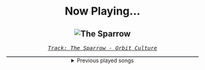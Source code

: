 <div align="center"> 
<h1>Now Playing...</h1>

![The Sparrow](https://i.scdn.co/image/ab67616d00001e0260a21ed9e5fcc70deceb288f)
--
_<samp><a href="https://open.spotify.com/track/60CDw18SXFe6YXmYGtORWn">Track: The Sparrow - Orbit Culture</a></samp>_

<div style="border: 1px #4B5054 solid"></div>
<details>
  <summary>
    Previous played songs
  </summary>
  <table>
    <thead>
      <tr>
        <th>
          Artist
        </th>
        <th>
          Song
        </th>
        <th>
          Link
        </th>
      </tr>
    </thead>
    <tbody>
      <tr><td>Orbit Culture</td><td>The Sparrow</td><td><a href="https://open.spotify.com/track/60CDw18SXFe6YXmYGtORWn">https://open.spotify.com/track/60CDw18SXFe6YXmYGtORWn</a></td></tr><tr><td>Orbit Culture</td><td>Obscurity</td><td><a href="https://open.spotify.com/track/0SYH2U24OGqB5fNassMzQm">https://open.spotify.com/track/0SYH2U24OGqB5fNassMzQm</a></td></tr><tr><td>Orbit Culture</td><td>Flight of the Fireflies</td><td><a href="https://open.spotify.com/track/6afLP5YQyVsgvX8u3boaR6">https://open.spotify.com/track/6afLP5YQyVsgvX8u3boaR6</a></td></tr><tr><td>Orbit Culture</td><td>Obsession</td><td><a href="https://open.spotify.com/track/0HLBb4gtsSoJkRN0LqkRt5">https://open.spotify.com/track/0HLBb4gtsSoJkRN0LqkRt5</a></td></tr><tr><td>Orbit Culture</td><td>A Sailor's Tale</td><td><a href="https://open.spotify.com/track/62inNEs5ZNyJ2NhwVI1MUl">https://open.spotify.com/track/62inNEs5ZNyJ2NhwVI1MUl</a></td></tr><tr><td>Orbit Culture</td><td>Mirrorslave</td><td><a href="https://open.spotify.com/track/0Am0HpCbhCXnH7HSDvZz0w">https://open.spotify.com/track/0Am0HpCbhCXnH7HSDvZz0w</a></td></tr><tr><td>Nonpoint</td><td>Divided.. Conquer Them</td><td><a href="https://open.spotify.com/track/33PLlXkjlbEEogLlHA7hyJ">https://open.spotify.com/track/33PLlXkjlbEEogLlHA7hyJ</a></td></tr><tr><td>Breaking Benjamin</td><td>Fade Away</td><td><a href="https://open.spotify.com/track/6PkquTvmXuL0BuHqC0nZEB">https://open.spotify.com/track/6PkquTvmXuL0BuHqC0nZEB</a></td></tr><tr><td>Orbit Culture</td><td>Alienated</td><td><a href="https://open.spotify.com/track/2XYiG3Hk8npxB78QbN5gqA">https://open.spotify.com/track/2XYiG3Hk8npxB78QbN5gqA</a></td></tr><tr><td>Evans Blue</td><td>Erase My Scars</td><td><a href="https://open.spotify.com/track/6njppEOeoUxbEx1BAXsF8p">https://open.spotify.com/track/6njppEOeoUxbEx1BAXsF8p</a></td></tr><tr><td>Breaking Benjamin</td><td>Had Enough</td><td><a href="https://open.spotify.com/track/7u93rCmIM9mBoT4mvfUBTZ">https://open.spotify.com/track/7u93rCmIM9mBoT4mvfUBTZ</a></td></tr><tr><td>Linkin Park</td><td>Heavy Is the Crown</td><td><a href="https://open.spotify.com/track/3fgehc497TFqKH1zBL2YNK">https://open.spotify.com/track/3fgehc497TFqKH1zBL2YNK</a></td></tr><tr><td>Nonpoint</td><td>Breaking Skin</td><td><a href="https://open.spotify.com/track/5WBYz1iWTkuLHnhnKUQVSp">https://open.spotify.com/track/5WBYz1iWTkuLHnhnKUQVSp</a></td></tr><tr><td>Rocco Minichiello</td><td>Fade To Black B13a (from Bleach) - Metal Version</td><td><a href="https://open.spotify.com/track/4KTxPcmVKPH6F9H2IoyMOF">https://open.spotify.com/track/4KTxPcmVKPH6F9H2IoyMOF</a></td></tr><tr><td>Rocco Minichiello</td><td>Treachery (from "Bleach") - Metal Version</td><td><a href="https://open.spotify.com/track/6DedcdH8ri4pgtllVhPbLx">https://open.spotify.com/track/6DedcdH8ri4pgtllVhPbLx</a></td></tr><tr><td>Rocco Minichiello</td><td>Clavar La Espada (from "Bleach") - Metal Version</td><td><a href="https://open.spotify.com/track/33SLqtslna32dFW5wm8KWg">https://open.spotify.com/track/33SLqtslna32dFW5wm8KWg</a></td></tr><tr><td>Crystilo</td><td>My Brother</td><td><a href="https://open.spotify.com/track/7KqgI0ByhVSQ2WvFnMJ1pY">https://open.spotify.com/track/7KqgI0ByhVSQ2WvFnMJ1pY</a></td></tr><tr><td>Crystilo</td><td>My Brother</td><td><a href="https://open.spotify.com/track/7KqgI0ByhVSQ2WvFnMJ1pY">https://open.spotify.com/track/7KqgI0ByhVSQ2WvFnMJ1pY</a></td></tr><tr><td>Arcane</td><td>Ma Meilleure Ennemie (from the series Arcane League of Legends)</td><td><a href="https://open.spotify.com/track/2LwsunYgfRoqyIsNtgOCQx">https://open.spotify.com/track/2LwsunYgfRoqyIsNtgOCQx</a></td></tr><tr><td>ENMA</td><td>OMG</td><td><a href="https://open.spotify.com/track/1cepRmxg1L7HU5JwqPYlam">https://open.spotify.com/track/1cepRmxg1L7HU5JwqPYlam</a></td></tr>
    </tbody>
  </table>
</details>

</div>
